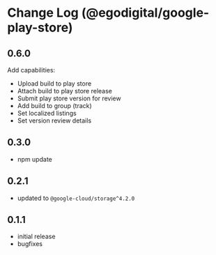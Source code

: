 # Change Log (@egodigital/google-play-store)

## 0.6.0

Add capabilities:
* Upload build to play store
* Attach build to play store release
* Submit play store version for review
* Add build to group (track)
* Set localized listings
* Set version review details

## 0.3.0

* npm update

## 0.2.1

* updated to `@google-cloud/storage^4.2.0`

## 0.1.1

* initial release
* bugfixes
